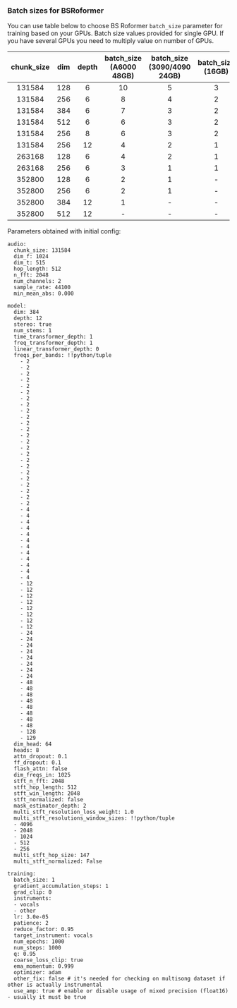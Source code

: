 ### Batch sizes for BSRoformer 

You can use table below to choose BS Roformer `batch_size` parameter for training based on your GPUs. Batch size values provided for single GPU. If you have several GPUs you need to multiply value on number of GPUs. 

| chunk_size | dim | depth | batch_size (A6000 48GB) | batch_size (3090/4090 24GB) | batch_size (16GB) |
|:----------:|:---:|:-----:|:-----------------------:|:---------------------------:|:-----------------:|
|   131584   | 128 |   6   |           10            |              5              |         3         |
|   131584   | 256 |   6   |            8            |              4              |         2         |
|   131584   | 384 |   6   |            7            |              3              |         2         |
|   131584   | 512 |   6   |            6            |              3              |         2         |
|   131584   | 256 |   8   |            6            |              3              |         2         |
|   131584   | 256 |  12   |            4            |              2              |         1         |
|   263168   | 128 |   6   |            4            |              2              |         1         |
|   263168   | 256 |   6   |            3            |              1              |         1         |
|   352800   | 128 |   6   |            2            |              1              |         -         |
|   352800   | 256 |   6   |            2            |              1              |         -         |
|   352800   | 384 |  12   |            1            |              -              |         -         |
|   352800   | 512 |  12   |            -            |              -              |         -         |


Parameters obtained with initial config:

```
audio:
  chunk_size: 131584
  dim_f: 1024
  dim_t: 515
  hop_length: 512
  n_fft: 2048
  num_channels: 2
  sample_rate: 44100
  min_mean_abs: 0.000

model:
  dim: 384
  depth: 12
  stereo: true
  num_stems: 1
  time_transformer_depth: 1
  freq_transformer_depth: 1
  linear_transformer_depth: 0
  freqs_per_bands: !!python/tuple
    - 2
    - 2
    - 2
    - 2
    - 2
    - 2
    - 2
    - 2
    - 2
    - 2
    - 2
    - 2
    - 2
    - 2
    - 2
    - 2
    - 2
    - 2
    - 2
    - 2
    - 2
    - 2
    - 2
    - 2
    - 4
    - 4
    - 4
    - 4
    - 4
    - 4
    - 4
    - 4
    - 4
    - 4
    - 4
    - 4
    - 12
    - 12
    - 12
    - 12
    - 12
    - 12
    - 12
    - 12
    - 24
    - 24
    - 24
    - 24
    - 24
    - 24
    - 24
    - 24
    - 48
    - 48
    - 48
    - 48
    - 48
    - 48
    - 48
    - 48
    - 128
    - 129
  dim_head: 64
  heads: 8
  attn_dropout: 0.1
  ff_dropout: 0.1
  flash_attn: false
  dim_freqs_in: 1025
  stft_n_fft: 2048
  stft_hop_length: 512
  stft_win_length: 2048
  stft_normalized: false
  mask_estimator_depth: 2
  multi_stft_resolution_loss_weight: 1.0
  multi_stft_resolutions_window_sizes: !!python/tuple
  - 4096
  - 2048
  - 1024
  - 512
  - 256
  multi_stft_hop_size: 147
  multi_stft_normalized: False

training:
  batch_size: 1
  gradient_accumulation_steps: 1
  grad_clip: 0
  instruments:
  - vocals
  - other
  lr: 3.0e-05
  patience: 2
  reduce_factor: 0.95
  target_instrument: vocals
  num_epochs: 1000
  num_steps: 1000
  q: 0.95
  coarse_loss_clip: true
  ema_momentum: 0.999
  optimizer: adam
  other_fix: false # it's needed for checking on multisong dataset if other is actually instrumental
  use_amp: true # enable or disable usage of mixed precision (float16) - usually it must be true
```
